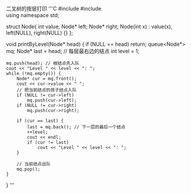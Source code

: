 二叉树的按层打印
'''C
#include <iostream>
#include <queue>	
using namespace std;

struct Node{
	int value;
	Node* left;
	Node* right;
	Node(int x) : value(x), left(NULL), right(NULL) {}
};

void printByLevel(Node* head) {
	if (NULL == head)
		return;
	queue<Node*> mq;
	Node* last = head; // 每层最右边的结点
	int level = 1;

	mq.push(head); // 根结点先入队
	cout << "Level " << level << ": ";
	while (!mq.empty()) {
		Node* cur = mq.front();
		cout << cur->value << " ";
		// 把当前结点的孩子结点入队
		if (NULL != cur->left)
			mq.push(cur->left);
		if (NULL != cur->right)
			mq.push(cur->right);

		if (cur == last) {
			last = mq.back(); // 下一层的最后一个结点
			++level;
			cout << endl;
			if (cur != last)
				cout << "Level " << level << ": ";
		}

		// 当前结点出队
		mq.pop();
	}
}
'''

